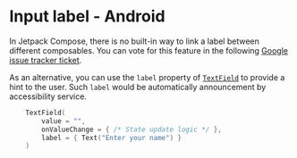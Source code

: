 # Input label - Android

In Jetpack Compose, there is no built-in way to link a label between different composables. You can vote for this feature in the following [Google issue tracker ticket](https://issuetracker.google.com/issues/165034732).

As an alternative, you can use the `label` property of [`TextField`](https://developer.android.com/reference/kotlin/androidx/compose/material/package-summary#TextField(kotlin.String,kotlin.Function1,androidx.compose.ui.Modifier,kotlin.Boolean,kotlin.Boolean,androidx.compose.ui.text.TextStyle,kotlin.Function0,kotlin.Function0,kotlin.Function0,kotlin.Function0,kotlin.Boolean,androidx.compose.ui.text.input.VisualTransformation,androidx.compose.foundation.text.KeyboardOptions,androidx.compose.foundation.text.KeyboardActions,kotlin.Boolean,kotlin.Int,androidx.compose.foundation.interaction.MutableInteractionSource,androidx.compose.ui.graphics.Shape,androidx.compose.material.TextFieldColors)) to provide a hint to the user. Such `label` would be automatically announcement by accessibility service.

```kotlin
    TextField(
        value = "",
        onValueChange = { /* State update logic */ },
        label = { Text("Enter your name") }
    )
```
